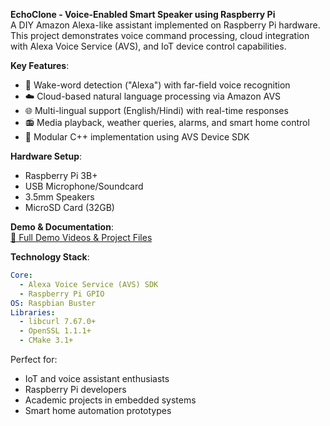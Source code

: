 **EchoClone - Voice-Enabled Smart Speaker using Raspberry Pi**  
A DIY Amazon Alexa-like assistant implemented on Raspberry Pi hardware. This project demonstrates voice command processing, cloud integration with Alexa Voice Service (AVS), and IoT device control capabilities.

**Key Features**:
- 🎤 Wake-word detection ("Alexa") with far-field voice recognition
- ☁️ Cloud-based natural language processing via Amazon AVS
- 🌐 Multi-lingual support (English/Hindi) with real-time responses
- 📻 Media playback, weather queries, alarms, and smart home control
- 🔧 Modular C++ implementation using AVS Device SDK

**Hardware Setup**:
- Raspberry Pi 3B+
- USB Microphone/Soundcard
- 3.5mm Speakers
- MicroSD Card (32GB)

**Demo & Documentation**:  
[📁 Full Demo Videos & Project Files](https://drive.google.com/folderview?id=1mlPUXy1ZFxhZhvBVh_5_mGjLH0eNrOnx)

**Technology Stack**:
```yaml
Core: 
  - Alexa Voice Service (AVS) SDK
  - Raspberry Pi GPIO
OS: Raspbian Buster
Libraries: 
  - libcurl 7.67.0+ 
  - OpenSSL 1.1.1+
  - CMake 3.1+
```

Perfect for:
- IoT and voice assistant enthusiasts
- Raspberry Pi developers
- Academic projects in embedded systems
- Smart home automation prototypes
